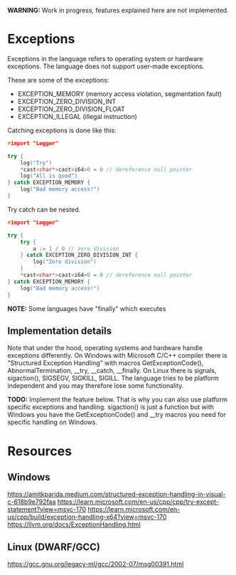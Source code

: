 **WARNING:** Work in progress, features explained here are not implemented.

# Exceptions
Exceptions in the language refers to operating system or hardware exceptions. The language does not support user-made exceptions.

These are some of the exceptions:
- EXCEPTION_MEMORY (memory access violation, segmentation fault)
- EXCEPTION_ZERO_DIVISION_INT
- EXCEPTION_ZERO_DIVISION_FLOAT
- EXCEPTION_ILLEGAL (illegal instruction)

Catching exceptions is done like this:
```c++
#import "Logger"

try {
    log("Try")
    *cast<char*>cast<i64>0 = 0 // dereference null pointer
    log("All is good")
} catch EXCEPTION_MEMORY {
    log("Bad memory access!")
}
```

Try catch can be nested.
```c++
#import "Logger"

try {
    try {
        a := 1 / 0 // zero division
    } catch EXCEPTION_ZERO_DIVISION_INT {
        log("Zero division")
    }
    *cast<char*>cast<i64>0 = 0 // dereference null pointer
} catch EXCEPTION_MEMORY {
    log("Bad memory access!")
}
```

**NOTE:** Some languages have "finally" which executes

## Implementation details

Note that under the hood, operating systems and hardware handle exceptions differently. On Windows with Microsoft C/C++ compiler there is "Structured Exception Handling" with macros GetExceptionCode(), AbnormalTermination, __try, __catch, __finally. On Linux there is signals, sigaction(), SIGSEGV, SIGKILL, SIGILL. The language tries to be platform independent and you may therefore lose some functionality.

**TODO:** Implement the feature below.
That is why you can also use platform specific exceptions and handling. sigaction() is just a function but with Windows you have the GetExceptionCode() and __try macros you need for specific handling on Windows.


# Resources
## Windows
https://amitkparida.medium.com/structured-exception-handling-in-visual-c-618b9e792faa
https://learn.microsoft.com/en-us/cpp/cpp/try-except-statement?view=msvc-170
https://learn.microsoft.com/en-us/cpp/build/exception-handling-x64?view=msvc-170
https://llvm.org/docs/ExceptionHandling.html

## Linux (DWARF/GCC)
https://gcc.gnu.org/legacy-ml/gcc/2002-07/msg00391.html
